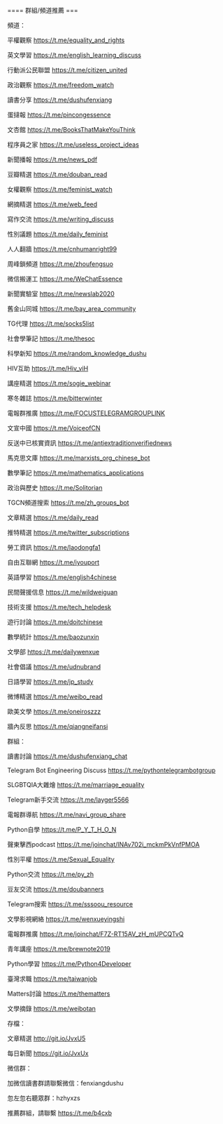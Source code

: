 ==== 群組/頻道推薦 ===

頻道：

平權觀察 https://t.me/equality_and_rights

英文學習 https://t.me/english_learning_discuss

行動派公民聯盟 https://t.me/citizen_united

政治觀察 https://t.me/freedom_watch

讀書分享 https://t.me/dushufenxiang

蛋撻報 https://t.me/pincongessence

文杏館 https://t.me/BooksThatMakeYouThink

程序員之家 https://t.me/useless_project_ideas

新聞播報 https://t.me/news_pdf

豆瓣精選 https://t.me/douban_read

女權觀察 https://t.me/feminist_watch

網摘精選 https://t.me/web_feed

寫作交流 https://t.me/writing_discuss

性別議題 https://t.me/daily_feminist

人人翻牆 https://t.me/cnhumanright99

周峰鎖頻道 https://t.me/zhoufengsuo

微信搬運工 https://t.me/WeChatEssence

新聞實驗室 https://t.me/newslab2020

舊金山同城 https://t.me/bay_area_community

TG代理 https://t.me/socks5list

社會學筆記 https://t.me/thesoc

科學新知 https://t.me/random_knowledge_dushu

HIV互助 https://t.me/Hiv_viH

講座精選 https://t.me/sogie_webinar

寒冬雜誌 https://t.me/bitterwinter

電報群推廣 https://t.me/FOCUSTELEGRAMGROUPLINK

文宣中國 https://t.me/VoiceofCN

反送中已核實資訊 https://t.me/antiextraditionverifiednews

馬克思文庫 https://t.me/marxists_org_chinese_bot

數學筆記 https://t.me/mathematics_applications

政治與歷史 https://t.me/Solitorian

TGCN頻道搜索 https://t.me/zh_groups_bot

文章精選 https://t.me/daily_read

推特精選 https://t.me/twitter_subscriptions

勞工資訊 https://t.me/laodongfa1

自由互聯網 https://t.me/iyouport

英語學習 https://t.me/english4chinese

民間聲援信息 https://t.me/wildweiguan

技術支援 https://t.me/tech_helpdesk

遊行討論 https://t.me/doitchinese

數學統計 https://t.me/baozunxin

文學部 https://t.me/dailywenxue

社會倡議 https://t.me/udnubrand

日語學習 https://t.me/jp_study

微博精選 https://t.me/weibo_read

歐美文學 https://t.me/oneiroszzz

牆內反思 https://t.me/qiangneifansi

群組：

讀書討論 https://t.me/dushufenxiang_chat

Telegram Bot Engineering Discuss https://t.me/pythontelegrambotgroup

SLGBTQIA大雜燴 https://t.me/marriage_equality

Telegram新手交流 https://t.me/layger5566

電報群導航 https://t.me/navi_group_share

Python自學 https://t.me/P_Y_T_H_O_N

聲東擊西podcast https://t.me/joinchat/INAv702i_mckmPkVnfPMOA

性別平權 https://t.me/Sexual_Equality

Python交流 https://t.me/py_zh

豆友交流 https://t.me/doubanners

Telegram搜索 https://t.me/sssoou_resource

文學影視網絡 https://t.me/wenxueyingshi

電報群推廣 https://t.me/joinchat/F7Z-RT15AV_zH_mUPCQTvQ

青年講座 https://t.me/brewnote2019

Python學習 https://t.me/Python4Developer

臺灣求職 https://t.me/taiwanjob

Matters討論 https://t.me/thematters

文學摘錄 https://t.me/weibotan

存檔：

文章精選 http://git.io/JvxU5

每日新聞 https://git.io/JvxUx

微信群：

加微信讀書群請聯繫微信：fenxiangdushu

忽左忽右聽眾群：hzhyxzs

推薦群組，請聯繫 https://t.me/b4cxb